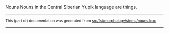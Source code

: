 Nouns
Nouns in the Central Siberian Yupik language are things.

* * *

<small>This (part of) documentation was generated from [src/fst/morphology/stems/nouns.lexc](https://github.com/giellalt/lang-ess/blob/main/src/fst/morphology/stems/nouns.lexc)</small>

---

